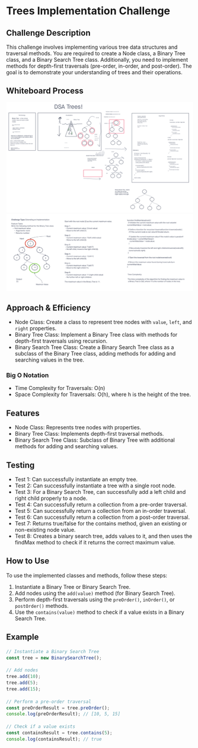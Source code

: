 # Trees Implementation Challenge

## Challenge Description

This challenge involves implementing various tree data structures and traversal methods. You are required to create a Node class, a Binary Tree class, and a Binary Search Tree class. Additionally, you need to implement methods for depth-first traversals (pre-order, in-order, and post-order). The goal is to demonstrate your understanding of trees and their operations.

## Whiteboard Process

![Code Challenge 15](codechallenge15.png)
![Code Challenge 16](codechallenge16.png)

## Approach & Efficiency

- Node Class: Create a class to represent tree nodes with `value`, `left`, and `right` properties.
- Binary Tree Class: Implement a Binary Tree class with methods for depth-first traversals using recursion.
- Binary Search Tree Class: Create a Binary Search Tree class as a subclass of the Binary Tree class, adding methods for adding and searching values in the tree.

### Big O Notation

- Time Complexity for Traversals: O(n)
- Space Complexity for Traversals: O(h), where h is the height of the tree.

## Features

- Node Class: Represents tree nodes with properties.
- Binary Tree Class: Implements depth-first traversal methods.
- Binary Search Tree Class: Subclass of Binary Tree with additional methods for adding and searching values.

## Testing

- Test 1: Can successfully instantiate an empty tree.
- Test 2: Can successfully instantiate a tree with a single root node.
- Test 3: For a Binary Search Tree, can successfully add a left child and right child properly to a node.
- Test 4: Can successfully return a collection from a pre-order traversal.
- Test 5: Can successfully return a collection from an in-order traversal.
- Test 6: Can successfully return a collection from a post-order traversal.
- Test 7: Returns true/false for the contains method, given an existing or non-existing node value.
- Test 8: Creates a binary search tree, adds values to it, and then uses the findMax method to check if it returns the correct maximum value.

## How to Use

To use the implemented classes and methods, follow these steps:

1. Instantiate a Binary Tree or Binary Search Tree.
2. Add nodes using the `add(value)` method (for Binary Search Tree).
3. Perform depth-first traversals using the `preOrder()`, `inOrder()`, or `postOrder()` methods.
4. Use the `contains(value)` method to check if a value exists in a Binary Search Tree.

## Example

```javascript
// Instantiate a Binary Search Tree
const tree = new BinarySearchTree();

// Add nodes
tree.add(10);
tree.add(5);
tree.add(15);

// Perform a pre-order traversal
const preOrderResult = tree.preOrder();
console.log(preOrderResult); // [10, 5, 15]

// Check if a value exists
const containsResult = tree.contains(5);
console.log(containsResult); // true
